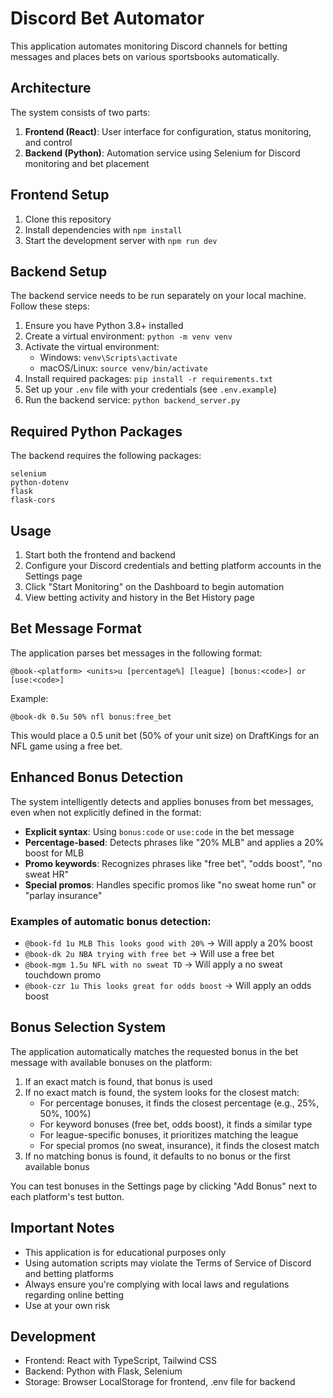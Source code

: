 
# Discord Bet Automator

This application automates monitoring Discord channels for betting messages and places bets on various sportsbooks automatically.

## Architecture

The system consists of two parts:

1. **Frontend (React)**: User interface for configuration, status monitoring, and control
2. **Backend (Python)**: Automation service using Selenium for Discord monitoring and bet placement

## Frontend Setup

1. Clone this repository
2. Install dependencies with `npm install`
3. Start the development server with `npm run dev`

## Backend Setup

The backend service needs to be run separately on your local machine. Follow these steps:

1. Ensure you have Python 3.8+ installed
2. Create a virtual environment: `python -m venv venv`
3. Activate the virtual environment:
   - Windows: `venv\Scripts\activate`
   - macOS/Linux: `source venv/bin/activate`
4. Install required packages: `pip install -r requirements.txt`
5. Set up your `.env` file with your credentials (see `.env.example`)
6. Run the backend service: `python backend_server.py`

## Required Python Packages

The backend requires the following packages:

```
selenium
python-dotenv
flask
flask-cors
```

## Usage

1. Start both the frontend and backend
2. Configure your Discord credentials and betting platform accounts in the Settings page
3. Click "Start Monitoring" on the Dashboard to begin automation
4. View betting activity and history in the Bet History page

## Bet Message Format

The application parses bet messages in the following format:

```
@book-<platform> <units>u [percentage%] [league] [bonus:<code>] or [use:<code>]
```

Example:
```
@book-dk 0.5u 50% nfl bonus:free_bet
```

This would place a 0.5 unit bet (50% of your unit size) on DraftKings for an NFL game using a free bet.

## Enhanced Bonus Detection

The system intelligently detects and applies bonuses from bet messages, even when not explicitly defined in the format:

- **Explicit syntax**: Using `bonus:code` or `use:code` in the bet message
- **Percentage-based**: Detects phrases like "20% MLB" and applies a 20% boost for MLB
- **Promo keywords**: Recognizes phrases like "free bet", "odds boost", "no sweat HR"
- **Special promos**: Handles specific promos like "no sweat home run" or "parlay insurance" 

### Examples of automatic bonus detection:

- `@book-fd 1u MLB This looks good with 20%` → Will apply a 20% boost
- `@book-dk 2u NBA trying with free bet` → Will use a free bet
- `@book-mgm 1.5u NFL with no sweat TD` → Will apply a no sweat touchdown promo
- `@book-czr 1u This looks great for odds boost` → Will apply an odds boost

## Bonus Selection System

The application automatically matches the requested bonus in the bet message with available bonuses on the platform:

1. If an exact match is found, that bonus is used
2. If no exact match is found, the system looks for the closest match:
   - For percentage bonuses, it finds the closest percentage (e.g., 25%, 50%, 100%)
   - For keyword bonuses (free bet, odds boost), it finds a similar type
   - For league-specific bonuses, it prioritizes matching the league
   - For special promos (no sweat, insurance), it finds the closest match
3. If no matching bonus is found, it defaults to no bonus or the first available bonus

You can test bonuses in the Settings page by clicking "Add Bonus" next to each platform's test button.

## Important Notes

- This application is for educational purposes only
- Using automation scripts may violate the Terms of Service of Discord and betting platforms
- Always ensure you're complying with local laws and regulations regarding online betting
- Use at your own risk

## Development

- Frontend: React with TypeScript, Tailwind CSS
- Backend: Python with Flask, Selenium
- Storage: Browser LocalStorage for frontend, .env file for backend
